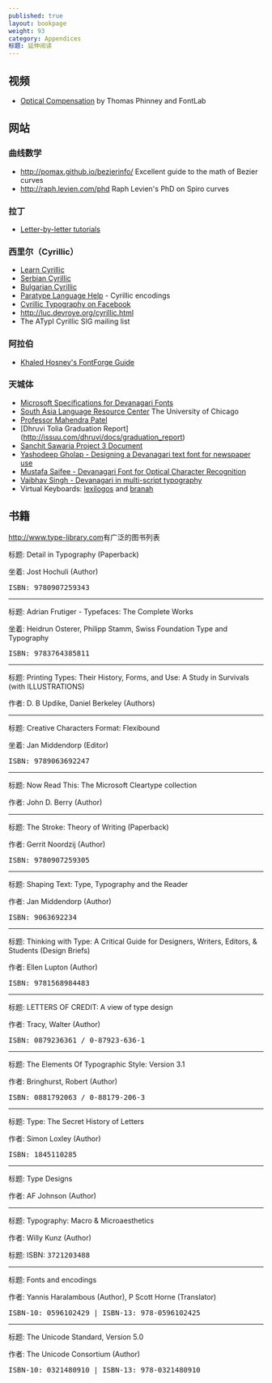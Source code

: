 ```yaml
---
published: true
layout: bookpage
weight: 93
category: Appendices
标题: 延伸阅读
---
```


## 视频

* [Optical Compensation](https://www.youtube.com/watch?v=LR-CG5eB3nQ) by Thomas Phinney and FontLab

## 网站

### 曲线数学

* http://pomax.github.io/bezierinfo/ Excellent guide to the math of Bezier curves
* http://raph.levien.com/phd Raph Levien's PhD on Spiro curves

### 拉丁

* [Letter-by-letter tutorials](http://letterpunch.blogspot.com/)

### 西里尔（Cyrillic）

* [Learn Cyrillic](http://learncyrillic.tumblr.com )
* [Serbian Cyrillic](http://tipometar.org/indexEng.html)
* [Bulgarian Cyrillic](http://www.cyrillicsly.com/)
* [Paratype Language Help](http://www.paratype.com/help/language/) - Cyrillic encodings
* [Cyrillic Typography on Facebook](https://www.facebook.com/groups/170175253103197/)
* http://luc.devroye.org/cyrillic.html
* The ATypI Cyrillic SIG mailing list

### 阿拉伯

* [Khaled Hosney's FontForge Guide](http://ojuba.org/wiki/docs/%D8%AA%D8%B7%D9%88%D9%8A%D8%B1_%D8%A7%D9%84%D8%AE%D8%B7%D9%88%D8%B7)

### 天城体 

* [Microsoft Specifications for Devanagari Fonts](http://www.microsoft.com/typography/OpenTypeDev/devanagari/intro.htm)
* [South Asia Language Resource Center](http://salrc.uchicago.edu/) The University of Chicago
* [Professor Mahendra Patel](http://patelmc.wordpress.com/mahendrapatel/typedesign/)
* [Dhruvi Tolia Graduation Report] (http://issuu.com/dhruvi/docs/graduation_report)
* [Sanchit Sawaria Project 3 Document](http://issuu.com/sanchitsawaria/docs/kathandoc)
* [Yashodeep Gholap - Designing a Devanagari text font for newspaper use](http://www.yashodeepgholap.com/Article.html)
* [Mustafa Saifee - Devanagari Font for Optical Character Recognition](https://www.behance.net/gallery/11968313/Devanagari-Font-for-Optical-Character-Recognition)
* [Vaibhav Singh - Devanagari in multi-script typography](http://issuu.com/typefacedesign/docs/vaibhav_singh_dissertation)
* Virtual Keyboards: [lexilogos](http://www.lexilogos.com/keyboard/devanagari.htm) and [branah](http://www.branah.com/devanagariinscript)

## 书籍

<http://www.type-library.com>有广泛的图书列表

标题: Detail in Typography (Paperback)

坐着: Jost Hochuli (Author)

<tt>ISBN: 9780907259343</tt>

<hr />

标题: Adrian Frutiger - Typefaces: The Complete Works

坐着: Heidrun Osterer, Philipp Stamm, Swiss Foundation Type and Typography

<tt>ISBN: 9783764385811</tt>

<hr />

标题: Printing Types: Their History, Forms, and Use: A Study in Survivals (with ILLUSTRATIONS)

作者: D. B Updike,  Daniel Berkeley (Authors)

<hr />

标题: Creative Characters Format: Flexibound

坐着: Jan Middendorp (Editor)

<tt>ISBN: 9789063692247</tt>

<hr />

标题: Now Read This: The Microsoft Cleartype collection

作者: John D. Berry (Author)

<hr />

标题: The Stroke: Theory of Writing (Paperback)

作者: Gerrit Noordzij (Author)

<tt>ISBN: 9780907259305</tt>

<hr />

标题: Shaping Text: Type, Typography and the Reader

作者: Jan Middendorp  (Author)

<tt>ISBN: 9063692234</tt>

<hr />

标题: Thinking with Type: A Critical Guide for Designers, Writers, Editors, &amp; Students (Design Briefs)

作者: Ellen Lupton (Author)

<tt>ISBN: 9781568984483</tt>

<hr />

标题: LETTERS OF CREDIT: A view of type design

作者: Tracy, Walter (Author)

<tt>ISBN: 0879236361 / 0-87923-636-1</tt>

<hr />

标题: The Elements Of Typographic Style: Version 3.1

作者: Bringhurst, Robert (Author)

<tt>ISBN: 0881792063 / 0-88179-206-3</tt>

<hr />

标题: Type: The Secret History of Letters

作者: Simon Loxley (Author)

<tt>ISBN: 1845110285</tt>

<hr />

标题: Type Designs

作者: AF Johnson (Author)

<hr />

标题: Typography: Macro &amp; Microaesthetics

作者: Willy Kunz (Author)

标题: ISBN: <tt>3721203488</tt>

<hr />

标题: Fonts and encodings

作者: Yannis Haralambous (Author), P Scott Horne (Translator)</tt>

<tt>ISBN-10: 0596102429 | ISBN-13: 978-0596102425</tt>

<hr />

标题: The Unicode Standard, Version 5.0

作者: The Unicode Consortium (Author)

<tt>ISBN-10: 0321480910 | ISBN-13: 978-0321480910</tt>
